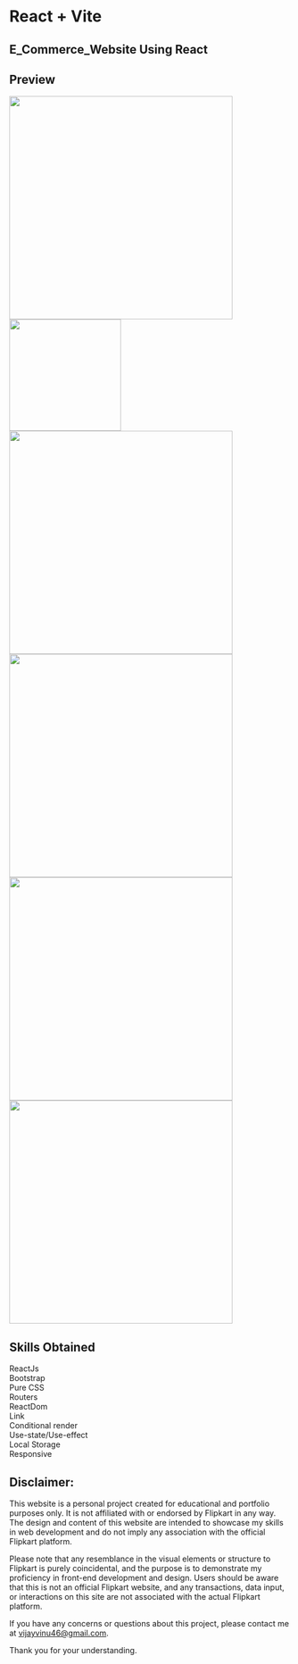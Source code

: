 # React + Vite

## E_Commerce_Website Using React

## Preview
<img src="https://github.com/ViNu-23/flipkart-e-commerce-site-react/assets/59360964/8fab3e8d-a0c5-4927-bb27-141777a1f357" width="400">
<img src="https://github.com/ViNu-23/flipkart-e-commerce-site-react/assets/59360964/35a636a6-a992-4f8b-a87f-fec7de70c5c8" width="200">
<img src='https://github.com/ViNu-23/flipkart-e-commerce-site-react/assets/59360964/89b4576b-1510-4f58-bd2f-2fec07bce420' width="400">
<img src='https://github.com/ViNu-23/flipkart-e-commerce-site-react/assets/59360964/7e3cc640-7b35-4df3-b089-f70124a99273' width="400">
<img src="https://github.com/ViNu-23/flipkart-e-commerce-site-react/assets/59360964/ea2167e1-3fb2-4ea8-bf0c-1c905f5a5409" width="400">
<img src="https://github.com/ViNu-23/flipkart-e-commerce-site-react/assets/59360964/8decda4d-5256-40e3-8323-d8c14ed40ead" width="400">


## Skills Obtained
ReactJs<br>
Bootstrap<br>
Pure CSS<br>
Routers<br>
ReactDom<br>
Link<br>
Conditional render<br>
Use-state/Use-effect<br>
Local Storage<br>
Responsive

## Disclaimer:

This website is a personal project created for educational and portfolio purposes only. It is not affiliated with or endorsed by Flipkart in any way. The design and content of this website are intended to showcase my skills in web development and do not imply any association with the official Flipkart platform.</br>

Please note that any resemblance in the visual elements or structure to Flipkart is purely coincidental, and the purpose is to demonstrate my proficiency in front-end development and design. Users should be aware that this is not an official Flipkart website, and any transactions, data input, or interactions on this site are not associated with the actual Flipkart platform.</br>

If you have any concerns or questions about this project, please contact me at vijayvinu46@gmail.com.</br>

Thank you for your understanding.
